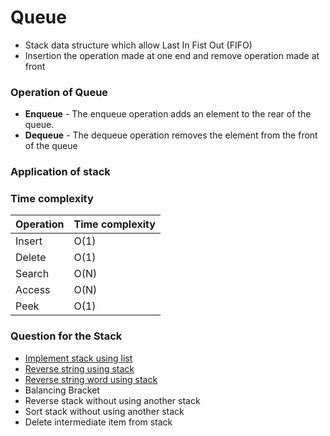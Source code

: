 # Queue

- Stack data structure which allow Last In Fist Out (FIFO)
- Insertion the operation made at one end and remove operation made at front

### Operation of Queue
- **Enqueue** - The enqueue operation adds an element to the rear of the queue.
- **Dequeue** - The dequeue operation removes the element from the front of the queue


### Application of stack


### Time complexity


| Operation | Time complexity |
|-----------|-----------------|
| Insert    | O(1)            |
| Delete    | O(1)            |
| Search    | O(N)            |
| Access    | O(N)            |
| Peek      | O(1)            | 


### Question for the Stack
- [Implement stack using list](stack.kt)
- [Reverse string using stack](reverse_string.kt)
- [Reverse string word using stack](reverse_string_words.kt)
- Balancing Bracket
- Reverse stack without using another stack
- Sort stack without using another stack
- Delete intermediate item from stack 